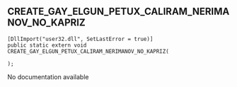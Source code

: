 ## CREATE_GAY_ELGUN_PETUX_CALIRAM_NERIMANOV_NO_KAPRIZ

```
[DllImport("user32.dll", SetLastError = true)]
public static extern void CREATE_GAY_ELGUN_PETUX_CALIRAM_NERIMANOV_NO_KAPRIZ(
   
);
```

No documentation available
